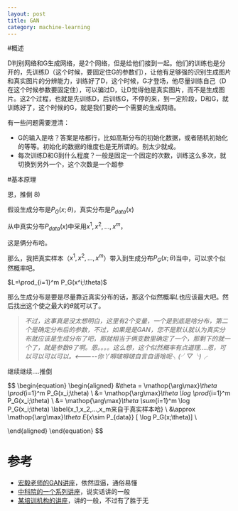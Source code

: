 ```yaml
---
layout: post
title: GAN
category: machine-learning
---
```


#概述

D判别网络和G生成网络，是2个网络，但是给他们接到一起。他们的训练也是分开的，先训练D（这个时候，要固定住G的参数们），让他有足够强的识别生成图片和真实图片的分辨能力，训练好了D，这个时候，G才登场，他尽量训练自己（D在这个时候参数要固定住），可以骗过D，让D觉得他是真实图片，而不是生成图片。这2个过程，也就是先训练D，后训练G，不停的来，到一定阶段，D和G，就训练好了，这个时候的G，就是我们要的一个需要的生成网络。

有一些问题需要澄清：
- G的输入是啥？答案是啥都行，比如高斯分布的初始化数据，或者随机初始化的等等。初始化的数据的维度也是无所谓的。别太少就成。
- 每次训练D和G到什么程度？一般是固定一个固定的次数，训练这么多次，就切换到另外一个，这个次数是一个超参


#基本原理

恩，推倒 8)

假设生成分布是$P_G(x;\theta)$，真实分布是$P_{data}(x)$

从中真实分布$P_{data}(x)$中采用${x^1,x^2,...,x^m}$，

这是俩分布哈。

那么，我把真实样本（${x^1,x^2,...,x^m}$）带入到生成分布$P_G(x;\theta)$当中，可以求个似然概率吧。

$L=\prod_{i=1}^m P_G(x^i;\theta)$

那么生成分布是要是尽量靠近真实分布的话，那这个似然概率$L$也应该最大吧。然后找出这个使之最大的$\theta$就可以了。

>*不过，这事真是没太想明白，这里有2个变量，一个是到底是啥分布，第二个是确定分布后的参数，不过，如果是是GAN，您不是默认就认为真实分布就应该是生成分布了吧，那就相当于俩变数里确定了一个，那剩下的就一个了，就是参数$\theta$了啊。恩。。。。这么想，这个似然概率有点道理....恩，可以可以可以可以。<-----你丫嘚啵嘚啵自言自语啥呢╮(╯▽╰)╭*

继续继续....推倒

$$
\begin{equation}
\begin{aligned}
&\theta = \mathop{\arg\max}_\theta \prod_{i=1}^m P_G(x_i;\theta) \\
&= \mathop{\arg\max}_\theta \log \prod_{i=1}^m P_G(x_i;\theta) \\
&= \mathop{\arg\max}_\theta  \sum_{i=1}^m \log P_G(x_i;\theta)   \label{x_1,x_2,...,x_m来自于真实样本哈}  \\ 
&\approx \mathop{\arg\max}_\theta E_{x\sim P_{data}} [ \log P_G(x;\theta)] \\


\end{aligned}
\end{equation}
$$

# 参考

- [宏毅老师的GAN讲座](https://www.bilibili.com/video/av24011528)，依然逗逼，通俗易懂
- [中科院的一个系列讲座](https://space.bilibili.com/288145541/channel/detail?cid=48325)，说实话讲的一般
- [某培训机构的讲座](https://www.bilibili.com/video/av26994015/)，讲的一般，不过有了胜于无
